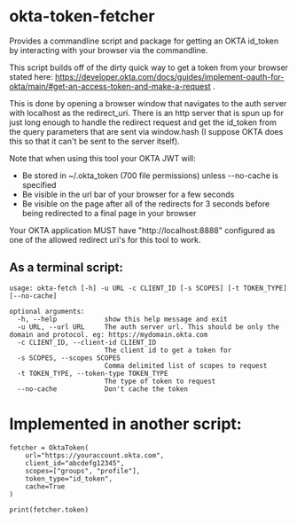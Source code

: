 # okta-token-fetcher

Provides a commandline script and package for getting an OKTA id_token by interacting with your browser via the commandline.

This script builds off of the dirty quick way to get a token from your browser stated here:
https://developer.okta.com/docs/guides/implement-oauth-for-okta/main/#get-an-access-token-and-make-a-request .

This is done by opening a browser window that navigates to the auth server with localhost as the redirect_uri. There
is an http server that is spun up for just long enough to handle the redirect request and get the id_token from the
query parameters that are sent via window.hash (I suppose OKTA does this so that it can't be sent to the server itself).

Note that when using this tool your OKTA JWT will:

  * Be stored in ~/.okta_token (700 file permissions) unless --no-cache is specified
  * Be visible in the url bar of your browser for a few seconds
  * Be visible on the page after all of the redirects for 3 seconds before being redirected to a final page in your browser

Your OKTA application MUST have "http://localhost:8888" configured as one of the allowed redirect uri's for this tool to work.

## As a terminal script:

```
usage: okta-fetch [-h] -u URL -c CLIENT_ID [-s SCOPES] [-t TOKEN_TYPE] [--no-cache]

optional arguments:
  -h, --help            show this help message and exit
  -u URL, --url URL     The auth server url. This should be only the domain and protocol. eg: https://mydomain.okta.com
  -c CLIENT_ID, --client-id CLIENT_ID
                        The client id to get a token for
  -s SCOPES, --scopes SCOPES
                        Comma delimited list of scopes to request
  -t TOKEN_TYPE, --token-type TOKEN_TYPE
                        The type of token to request
  --no-cache            Don't cache the token
```

# Implemented in another script:

```
fetcher = OktaToken(
    url="https://youraccount.okta.com",
    client_id="abcdefg12345",
    scopes=["groups", "profile"],
    token_type="id_token",
    cache=True
)

print(fetcher.token)
```